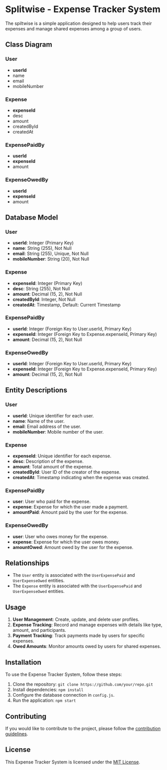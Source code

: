 # Splitwise - Expense Tracker System

The spiltwise is a simple application designed to help users track their expenses and manage shared expenses among a group of users.

## Class Diagram

### User

- **userId**
- name
- email
- mobileNumber

### Expense

- **expenseId**
- desc
- amount
- createdById
- createdAt

### ExpensePaidBy

- **userId**
- **expenseId**
- amount

### ExpenseOwedBy

- **userId**
- **expenseId**
- amount

## Database Model

### User

- **userId**: Integer (Primary Key)
- **name**: String (255), Not Null
- **email**: String (255), Unique, Not Null
- **mobileNumber**: String (20), Not Null

### Expense

- **expenseId**: Integer (Primary Key)
- **desc**: String (255), Not Null
- **amount**: Decimal (15, 2), Not Null
- **createdById**: Integer, Not Null
- **createdAt**: Timestamp, Default: Current Timestamp

### ExpensePaidBy

- **userId**: Integer (Foreign Key to User.userId, Primary Key)
- **expenseId**: Integer (Foreign Key to Expense.expenseId, Primary Key)
- **amount**: Decimal (15, 2), Not Null

### ExpenseOwedBy

- **userId**: Integer (Foreign Key to User.userId, Primary Key)
- **expenseId**: Integer (Foreign Key to Expense.expenseId, Primary Key)
- **amount**: Decimal (15, 2), Not Null


## Entity Descriptions

### User

- **userId**: Unique identifier for each user.
- **name**: Name of the user.
- **email**: Email address of the user.
- **mobileNumber**: Mobile number of the user.

### Expense

- **expenseId**: Unique identifier for each expense.
- **desc**: Description of the expense.
- **amount**: Total amount of the expense.
- **createdById**: User ID of the creator of the expense.
- **createdAt**: Timestamp indicating when the expense was created.

### ExpensePaidBy

- **user**: User who paid for the expense.
- **expense**: Expense for which the user made a payment.
- **amountPaid**: Amount paid by the user for the expense.

### ExpenseOwedBy

- **user**: User who owes money for the expense.
- **expense**: Expense for which the user owes money.
- **amountOwed**: Amount owed by the user for the expense.

## Relationships

- The `User` entity is associated with the `UserExpensePaid` and `UserExpenseOwed` entities.
- The `Expense` entity is associated with the `UserExpensePaid` and `UserExpenseOwed` entities.

## Usage

1. **User Management**: Create, update, and delete user profiles.
2. **Expense Tracking**: Record and manage expenses with details like type, amount, and participants.
3. **Payment Tracking**: Track payments made by users for specific expenses.
4. **Owed Amounts**: Monitor amounts owed by users for shared expenses.

## Installation

To use the Expense Tracker System, follow these steps:

1. Clone the repository: `git clone https://github.com/your/repo.git`
2. Install dependencies: `npm install`
3. Configure the database connection in `config.js`.
4. Run the application: `npm start`

## Contributing

If you would like to contribute to the project, please follow the [contribution guidelines](CONTRIBUTING.md).

## License

This Expense Tracker System is licensed under the [MIT License](LICENSE).
